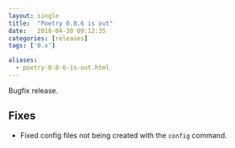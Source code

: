 ```yaml
---
layout: single
title:  "Poetry 0.8.6 is out"
date:   2018-04-30 09:12:35
categories: [releases]
tags: ['0.x']

aliases:
  - poetry-0-8-6-is-out.html
---
```


Bugfix release.


## Fixes

- Fixed config files not being created with the `config` command.
